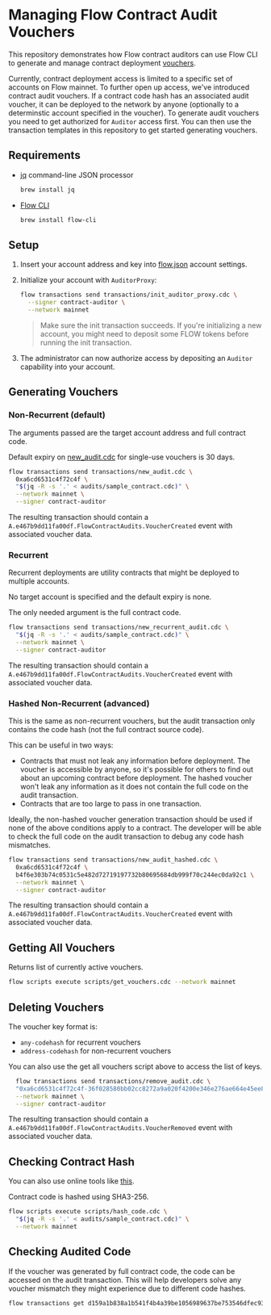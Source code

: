 # Managing Flow Contract Audit Vouchers

This repository demonstrates how Flow contract auditors can use Flow CLI to generate and manage contract deployment [vouchers](https://flowscan.org/contract/A.e467b9dd11fa00df.FlowContractAudits/overview).

Currently, contract deployment access is limited to a specific set of accounts on Flow mainnet. To further open up access, we've introduced contract audit vouchers. If a contract code hash has an associated audit voucher, it can be deployed to the network by anyone (optionally to a determinstic account specified in the voucher). To generate audit vouchers you need to get authorized for `Auditor` access first. You can then use the transaction templates in this repository to get started generating vouchers.

## Requirements 

* [jq](https://stedolan.github.io/jq/) command-line JSON processor
    ```bash
    brew install jq
    ```
* [Flow CLI](https://github.com/onflow/flow-cli)
    ```bash
    brew install flow-cli
    ```

## Setup

1. Insert your account address and key into [flow.json](flow.json) account settings.

2. Initialize your account with `AuditorProxy`:
    ```bash
    flow transactions send transactions/init_auditor_proxy.cdc \
      --signer contract-auditor \
      --network mainnet
    ```
   >Make sure the init transaction succeeds. If you're initializing a new account, you might need to deposit some FLOW tokens before running the init transaction.
3. The administrator can now authorize access by depositing an `Auditor` capability into your account.

## Generating Vouchers

### Non-Recurrent (default)

The arguments passed are the target account address and full contract code.

Default expiry on [new_audit.cdc](transactions/new_audit.cdc) for single-use vouchers is 30 days. 

  ```bash
  flow transactions send transactions/new_audit.cdc \
    0xa6cd6531c4f72c4f \
    "$(jq -R -s '.' < audits/sample_contract.cdc)" \
    --network mainnet \
    --signer contract-auditor
  ```

The resulting transaction should contain a `A.e467b9dd11fa00df.FlowContractAudits.VoucherCreated` event with associated voucher data.

### Recurrent

Recurrent deployments are utility contracts that might be deployed to multiple accounts. 

No target account is specified and the default expiry is none.

The only needed argument is the full contract code.

  ```bash
  flow transactions send transactions/new_recurrent_audit.cdc \
    "$(jq -R -s '.' < audits/sample_contract.cdc)" \
    --network mainnet \
    --signer contract-auditor
  ```

The resulting transaction should contain a `A.e467b9dd11fa00df.FlowContractAudits.VoucherCreated` event with associated voucher data.

### Hashed Non-Recurrent (advanced)

This is the same as non-recurrent vouchers, but the audit transaction only contains the code hash (not the full contract source code).

This can be useful in two ways:
* Contracts that must not leak any information before deployment. The voucher is accessible by anyone, so it's possible
 for others to find out about an upcoming contract before deployment. The hashed voucher won't leak any information as
 it does not contain the full code on the audit transaction.
* Contracts that are too large to pass in one transaction.

Ideally, the non-hashed voucher generation transaction should be used if none of the above conditions apply to a contract. The
developer will be able to check the full code on the audit transaction to debug any code hash mismatches.

  ```bash
  flow transactions send transactions/new_audit_hashed.cdc \
    0xa6cd6531c4f72c4f \
    b4f6e303b74c0531c5e482d72719197732b80695684db999f70c244ec0da92c1 \
    --network mainnet \
    --signer contract-auditor
  ```

The resulting transaction should contain a `A.e467b9dd11fa00df.FlowContractAudits.VoucherCreated` event with associated voucher data.

## Getting All Vouchers

Returns list of currently active vouchers.

```bash
flow scripts execute scripts/get_vouchers.cdc --network mainnet
```

## Deleting Vouchers

The voucher key format is:

* `any-codehash` for recurrent vouchers
* `address-codehash` for non-recurrent vouchers

You can also use the get all vouchers script above to access the list of keys.

```bash
  flow transactions send transactions/remove_audit.cdc \
  "0xa6cd6531c4f72c4f-36f028580bb02cc8272a9a020f4200e346e276ae664e45ee80745574e2f5ab80" \
  --network mainnet \
  --signer contract-auditor
```

The resulting transaction should contain a `A.e467b9dd11fa00df.FlowContractAudits.VoucherRemoved` event with associated voucher data.

## Checking Contract Hash

You can also use online tools like [this](https://emn178.github.io/online-tools/sha3_256_checksum.html).

Contract code is hashed using SHA3-256.

```bash
flow scripts execute scripts/hash_code.cdc \
  "$(jq -R -s '.' < audits/sample_contract.cdc)" \
  --network mainnet
```

## Checking Audited Code

If the voucher was generated by full contract code, the code can be accessed on the audit transaction. This will help developers solve any voucher mismatch they might experience due to different code hashes.

```bash
flow transactions get d159a1b838a1b541f4b4a39be1056989637be753546dfec93c62cff4f9ae8a85 --network mainnet --include code
```
